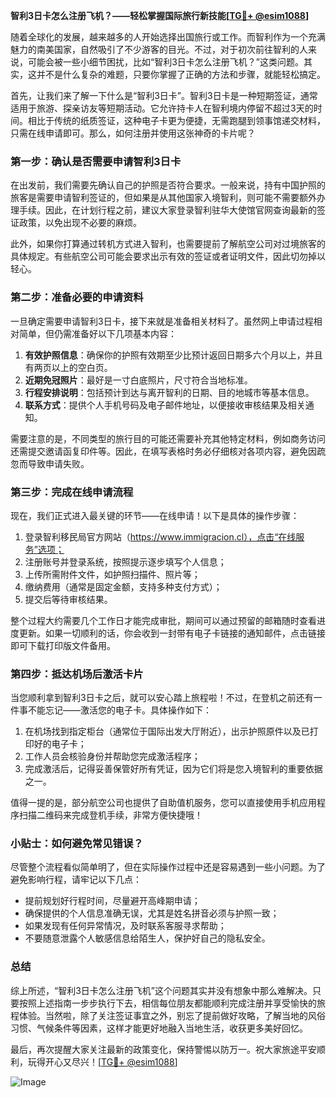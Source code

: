 **智利3日卡怎么注册飞机？——轻松掌握国际旅行新技能[[TG💪+ @esim1088](https://t.me/s/esim1088)]**

随着全球化的发展，越来越多的人开始选择出国旅行或工作。而智利作为一个充满魅力的南美国家，自然吸引了不少游客的目光。不过，对于初次前往智利的人来说，可能会被一些小细节困扰，比如“智利3日卡怎么注册飞机？”这类问题。其实，这并不是什么复杂的难题，只要你掌握了正确的方法和步骤，就能轻松搞定。

首先，让我们来了解一下什么是“智利3日卡”。智利3日卡是一种短期签证，通常适用于旅游、探亲访友等短期活动。它允许持卡人在智利境内停留不超过3天的时间。相比于传统的纸质签证，这种电子卡更为便捷，无需跑腿到领事馆递交材料，只需在线申请即可。那么，如何注册并使用这张神奇的卡片呢？

### 第一步：确认是否需要申请智利3日卡

在出发前，我们需要先确认自己的护照是否符合要求。一般来说，持有中国护照的旅客是需要申请智利签证的，但如果是从其他国家入境智利，则可能不需要额外办理手续。因此，在计划行程之前，建议大家登录智利驻华大使馆官网查询最新的签证政策，以免出现不必要的麻烦。

此外，如果你打算通过转机方式进入智利，也需要提前了解航空公司对过境旅客的具体规定。有些航空公司可能会要求出示有效的签证或者证明文件，因此切勿掉以轻心。

### 第二步：准备必要的申请资料

一旦确定需要申请智利3日卡，接下来就是准备相关材料了。虽然网上申请过程相对简单，但仍需准备好以下几项基本内容：

1. **有效护照信息**：确保你的护照有效期至少比预计返回日期多六个月以上，并且有两页以上的空白页。
2. **近期免冠照片**：最好是一寸白底照片，尺寸符合当地标准。
3. **行程安排说明**：包括预计到达与离开智利的日期、目的地城市等基本信息。
4. **联系方式**：提供个人手机号码及电子邮件地址，以便接收审核结果及相关通知。

需要注意的是，不同类型的旅行目的可能还需要补充其他特定材料，例如商务访问还需提交邀请函复印件等。因此，在填写表格时务必仔细核对各项内容，避免因疏忽而导致申请失败。

### 第三步：完成在线申请流程

现在，我们正式进入最关键的环节——在线申请！以下是具体的操作步骤：

1. 登录智利移民局官方网站（https://www.immigracion.cl），点击“在线服务”选项；
2. 注册账号并登录系统，按照提示逐步填写个人信息；
3. 上传所需附件文件，如护照扫描件、照片等；
4. 缴纳费用（通常是固定金额，支持多种支付方式）；
5. 提交后等待审核结果。

整个过程大约需要几个工作日才能完成审批，期间可以通过预留的邮箱随时查看进度更新。如果一切顺利的话，你会收到一封带有电子卡链接的通知邮件，点击链接即可下载打印版文件备用。

### 第四步：抵达机场后激活卡片

当您顺利拿到智利3日卡之后，就可以安心踏上旅程啦！不过，在登机之前还有一件事不能忘记——激活您的电子卡。具体操作如下：

1. 在机场找到指定柜台（通常位于国际出发大厅附近），出示护照原件以及已打印好的电子卡；
2. 工作人员会核验身份并帮助您完成激活程序；
3. 完成激活后，记得妥善保管好所有凭证，因为它们将是您入境智利的重要依据之一。

值得一提的是，部分航空公司也提供了自助值机服务，您可以直接使用手机应用程序扫描二维码来完成登机手续，非常方便快捷哦！

### 小贴士：如何避免常见错误？

尽管整个流程看似简单明了，但在实际操作过程中还是容易遇到一些小问题。为了避免影响行程，请牢记以下几点：

- 提前规划好行程时间，尽量避开高峰期申请；
- 确保提供的个人信息准确无误，尤其是姓名拼音必须与护照一致；
- 如果发现有任何异常情况，及时联系客服寻求帮助；
- 不要随意泄露个人敏感信息给陌生人，保护好自己的隐私安全。

### 总结

综上所述，“智利3日卡怎么注册飞机”这个问题其实并没有想象中那么难解决。只要按照上述指南一步步执行下去，相信每位朋友都能顺利完成注册并享受愉快的旅程体验。当然啦，除了关注签证事宜之外，别忘了提前做好攻略，了解当地的风俗习惯、气候条件等因素，这样才能更好地融入当地生活，收获更多美好回忆。

最后，再次提醒大家关注最新的政策变化，保持警惕以防万一。祝大家旅途平安顺利，玩得开心又尽兴！[[TG💪+ @esim1088](https://t.me/s/esim1088)] 

![Image](https://i.postimg.cc/4NQfJmqS/Snipaste-2025-05-13-00-14-12.png)
